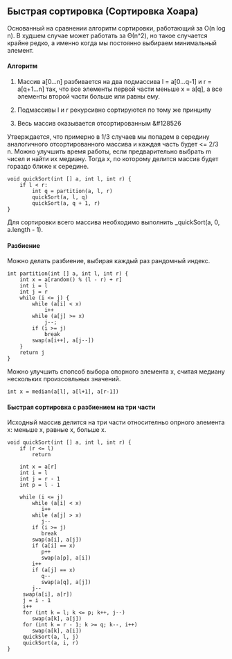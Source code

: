 ## Быстрая сортировка (Сортировка Хоара)

Основанный на сравнении алгоритм сортировки, работающий за O(n log n). В худшем случае может работать за Θ(n^2), но такое случается крайне редко, а именно когда мы постоянно выбираем минимальный элемент. 

#### Алгоритм

1. Массив a[0...n] разбивается на два подмассива l = a[0...q-1] и r = a[q+1...n] так, что все элементы первой части меньше x = a[q], а все элементы второй части больше или равны ему. 

2. Подмассивы l и r рекурсивно сортируются по тому же принципу

3. Весь массив оказывается отсортированным &#128526

Утверждается, что примерно в 1/3 случаев мы попадем в середину аналогичного отсортированного массива и каждая часть будет <= 2/3 n. Можно улучшить время работы, если предварительно выбрать m чисел и найти их медиану. Тогда x, по которому делится массив будет гораздо ближе к середине.

```
void quickSort(int [] a, int l, int r) {
    if l < r:
        int q = partition(a, l, r)
        quickSort(a, l, q)
        quickSort(a, q + 1, r)
}
```

Для сортировки всего массива необходимо выполнить _quickSort(a, 0, a.length - 1).

#### Разбиение 

Можно делать разбиение, выбирая каждый раз рандомный индекс.

```
int partition(int [] a, int l, int r) {
    int x = a[random() % (l - r) + r]
    int i = l
    int j = r
    while (i <= j) {
        while (a[i] < x)
            i++
        while (a[j] >= x) 
            j--;
        if (i >= j) 
            break
        swap(a[i++], a[j--])
    }
    return j
}
```

Можно улучшить спопсоб выбора опорного элемента x, считая медиану нескольких произсовльных значений.

```
int x = median(a[l], a[l+1], a[r-1])
```

#### Быстрая сортировка с разбиением на три части

Исходный массив делится на три части относителньо опрного элемента x: меньше х, равные х, больше х.

```
void quickSort(int [] a, int l, int r) {
    if (r <= l)
        return

    int x = a[r]
    int i = l
    int j = r - 1
    int p = l - 1

    while (i <= j) 
        while (a[i] < x) 
           i++
        while (a[j] > x) 
           j--
        if (i >= j)
           break
        swap(a[i], a[j])
        if (a[i] == x)
           p++
           swap(a[p], a[i])
        i++
        if (a[j] == x)
           q--
           swap(a[q], a[j])
        j--
     swap(a[i], a[r])
     j = i - 1
     i++
     for (int k = l; k <= p; k++, j--) 
        swap(a[k], a[j])
     for (int k = r - 1; k >= q; k--, i++) 
        swap(a[k], a[i]) 
     quickSort(a, l, j) 
     quickSort(a, i, r)
}
```